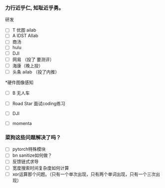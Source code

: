### 力行近乎仁, 知耻近乎勇。

研发
* [ ] T 优图 ailab
* [ ] A IDST AIlab
* [ ] 商汤
* [ ] hulu
* [ ] DJI
* [ ] 网易 （投了 要测评）
* [ ] 海康（晚上投）
* [ ] 头条 ailab （投了内推）

*硬件图像感知
* [ ] B 无人车
* [ ] Road Star 面试coding练习
* [ ] DJI
* [ ] momenta


### 菜狗这些问题解决了吗？
* [ ] pytorch特殊模块
* [ ] bn sanitize如何做？
* [ ] 反馈链式求导
* [ ] 宽度搜索时间复杂度如何计算
* [ ] xor运算那个问题。（只有一个单次出现，只有两个单词出现，只有一个三次出现）
